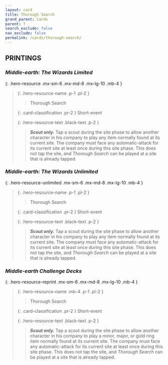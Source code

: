 ```yaml
---
layout: card
title: Thorough Search
grand_parent: Cards
parent: T
search_exclude: false
nav_exclude: false
permalink: /cards/thorough-search/
---
```


## PRINTINGS


### _Middle-earth: The Wizards Limited_

{: .hero-resource .mx-sm-6 .mx-md-8 .mx-lg-10 .mb-4 }
> {: .hero-resource-name .p-1 .pl-2 }
> > <div class="card-mp"></div>
> > <div class="card-name">Thorough Search</div>
>
> {: .card-classification .pr-2 }
> Short-event
>
> {: .hero-resource-text .black-text .p-2 }
> > _**Scout only.**_ Tap a scout during the site phase to allow another character in his company to play any item normally found at its current site. The company must face any automatic-attack for its current site at least once during this site phase. This does not tap the site, and _Thorough Search_ can be played at a site that is already tapped. 
> 

### _Middle-earth: The Wizards Unlimited_

{: .hero-resource-unlimited .mx-sm-6 .mx-md-8 .mx-lg-10 .mb-4 }
> {: .hero-resource-name .p-1 .pl-2 }
> > <div class="card-mp"></div>
> > <div class="card-name">Thorough Search</div>
>
> {: .card-classification .pr-2 }
> Short-event
>
> {: .hero-resource-text .black-text .p-2 }
> > _**Scout only.**_ Tap a scout during the site phase to allow another character in his company to play any item normally found at its current site. The company must face any automatic-attack for its current site at least once during this site phase. This does not tap the site, and _Thorough Search_ can be played at a site that is already tapped. 
> 

### _Middle-earth Challenge Decks_

{: .hero-resource-reprint .mx-sm-6 .mx-md-8 .mx-lg-10 .mb-4 }
> {: .hero-resource-name .mb-4 .p-1 .pl-2 }
> > <div class="card-mp"></div>
> > <div class="card-name">Thorough Search</div>
>
> {: .card-classification .pr-2 }
> Short-event
>
> {: .hero-resource-text .black-text .p-2 }
> > _**Scout only.**_ Tap a scout during the site phase to allow another character in his company to play a minor, major, or gold ring item normally found at its current site. The company must face any automatic-attack for its current site at least once during this site phase. This does not tap the site, and _Thorough Search_ can be played at a site that is already tapped. 
> 
